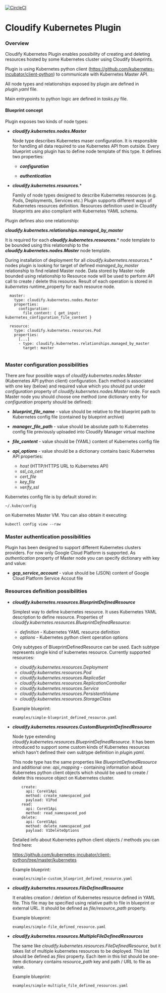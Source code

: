[![CircleCI](https://circleci.com/gh/cloudify-incubator/cloudify-kubernetes-plugin.svg?style=svg)](https://circleci.com/gh/cloudify-incubator/cloudify-kubernetes-plugin)

# Cloudify Kubernetes Plugin

### Overview

Cloudify Kubernetes Plugin enables possibility of creating and deleting resources
hosted by some Kubernetes cluster using Cloudify blueprints.

Plugin is using Kubernetes python client
(https://github.com/kubernetes-incubator/client-python)
to communicate with Kubernetes Master API.

All node types and relationships exposed by plugin are defined in *plugin.yaml* file.

Main entrypoints to python logic are defined in *tasks.py* file.


#### Blueprint concept

Plugin exposes two kinds of node types:

* ***cloudify.kubernetes.nodes.Master***
    
    Node type describes Kubernetes maser configuration.
    It is responsible for handling all data required to use Kubernetes API from outside.
    Every blueprint using plugin has to define node template of this type.
    It defines two properties:

    - ***configuration***
    
    - ***authentication***
     
* ***cloudify.kubernetes.resources.****

    Family of node types designed to describe Kubernetes resources (e.g. Pods, Deployments, Services etc.)
    Plugin supports different ways of Kubernetes resources definition.
    Resources definition used in Cloudify blueprints are also compliant with Kubernetes YAML schema. 

Plugin defines also one relationship:

***cloudify.kubernetes.relationships.managed_by_master***

It is required for each ***cloudify.kubernetes.resources.**** node template
to be bounded using this relationship to the ***cloudify.kubernetes.nodes.Master*** node template.

During installation of deployment for all *cloudify.kubernetes.resources.** nodes 
plugin is looking for target of defined *managed_by_master* relationship to find related Master node.
Data stored by Master node bounded using relationship to Resource node will be used to perform API call to create / delete this resource.
Result of each operation is stored in *kubernetes* runtime_property for each resource node.

```
  master:
    type: cloudify.kubernetes.nodes.Master
    properties:
      configuration:
        file_content: { get_input: kubernetes_configuration_file_content }

  resource:
    type: cloudify.kubernetes.resources.Pod
    properties:
      [...]
      - type: cloudify.kubernetes.relationships.managed_by_master
        target: master
           
```

### Master configuration possibilities

There are four possible ways of *cloudify.kubernetes.nodes.Master* (Kubernetes API python client) configuration.
Each method is associated with one key (below) and required value which you should put under *configuration* property of *cloudify.kubernetes.nodes.Master* node.
For each Master node you should choose one method (one dictionary entry for *configuration* property should be defined): 

 * ***blueprint_file_name*** - value should be relative to the blueprint path to Kubernetes config file (contained by blueprint archive)
 
 * ***manager_file_path*** - value should be absolute path to Kubernetes config file previously uploaded into Cloudify Manager virtual machine
 
 * ***file_content*** - value should be (YAML) content of Kubernetes config file 
 
 * ***api_options*** - value should be a dictionary contains basic Kubernetes API properties:
    - *host* (HTTP/HTTPS URL to Kubernetes API)
    - *ssl_ca_cert*
    - *cert_file*
    - *key_file*
    - *verify_ssl*

Kubernetes config file is by default stored in:

```~/.kube/config```

on Kubernetes Master VM. You can also obtain it executing:

```kubectl config view --raw```

### Master authentication possibilities

Plugin has been designed to support different Kubernetes clusters providers.
For now only Google Cloud Platform is supported.
As *authentication* property of Master node you can specify dictionary with key and value: 

 * ***gcp_service_account*** -  value should be (JSON) content of Google Cloud Platform Service Accout file

### Resources definition possibilities

 * ***cloudify.kubernetes.resources.BlueprintDefinedResource***
    
    Simplest way to define kubernetes resource.
    It uses Kubernetes YAML description to define resource.
    Properties of *cloudify.kubernetes.resources.BlueprintDefinedResource*:
        
    - *definition* - Kubernetes YAML resource definition
    - *options* - Kubernetes python client operation options

    Only subtypes of BlueprintDefinedResource can be used.
    Each subtype represents single kind of kubernetes resource.
    Currently supported resources:

    - *cloudify.kubernetes.resources.Deployment*
    - *cloudify.kubernetes.resources.Pod*
    - *cloudify.kubernetes.resources.ReplicaSet*
    - *cloudify.kubernetes.resources.ReplicationController*
    - *cloudify.kubernetes.resources.Service*
    - *cloudify.kubernetes.resources.PersistentVolume*
    - *cloudify.kubernetes.resources.StorageClass*
    
    Example blueprint:
  
    ```examples/simple-blueprint_defined_resource.yaml```
 
 * ***cloudify.kubernetes.resources.CustomBlueprintDefinedResource***
 
    Node type extending *cloudify.kubernetes.resources.BlueprintDefinedResource*.
    It has been introduced to support some custom kinds of Kubernetes resources
    which hasn't defined their own subtype definition in *plugin.yaml*.
    
    This node type has the same properties like *BlueprintDefinedResource* 
    and additional one: *api_mapping* - containing information about Kubernetes python client objects
    which should be used to create / delete this resource object on Kubernetes cluster.
    
    ```
        create:
          api: CoreV1Api
          method: create_namespaced_pod
          payload: V1Pod
        read:
          api: CoreV1Api
          method: read_namespaced_pod
        delete:
          api: CoreV1Api
          method: delete_namespaced_pod
          payload: V1DeleteOptions
    ```
    Detailed info about Kubernetes python client objects / methods you can find here:
    
    https://github.com/kubernetes-incubator/client-python/tree/master/kubernetes
 
    Example blueprint:
  
    ```examples/simple-custom_blueprint_defined_resource.yaml```
 
 * ***cloudify.kubernetes.resources.FileDefinedResource***
 
    It enables creation / deletion of Kubernetes resource defined in YAML file.
    This file may be specified using relative path to file in blueprint or external URL.
    It should be defined as *file/resource_path* property.

    Example blueprint:
  
    ```examples/simple-file_defined_resource.yaml``` 
 
 * ***cloudify.kubernetes.resources.MultipleFileDefinedResources***

    The same like *cloudify.kubernetes.resources.FileDefinedResource*, but it takes list of multiple kubernetes resources to be deployed.
    This list should be defined as *files* property. Each item in this list should be one-item dictionary contains *resource_path* key and path / URL to file as value.

    Example blueprint:
  
    ```examples/simple-multiple_file_defined_resources.yaml```